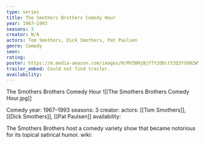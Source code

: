 ```yaml
---
type: series
title: The Smothers Brothers Comedy Hour
year: 1967–1993
seasons: 3
creator: N/A
actors: Tom Smothers, Dick Smothers, Pat Paulsen
genre: Comedy
seen:
rating: 
poster: https://m.media-amazon.com/images/M/MV5BMjBjYTY2ODctY2Q3YS00ZWYyLWIyMDQtY2I4NWU2ZDNjY2ZjXkEyXkFqcGdeQXVyMjE5MzM3MjA@._V1_SX300.jpg
trailer_embed: Could not find trailer.
availability:
---
```

The Smothers Brothers Comedy Hour
![[The Smothers Brothers Comedy Hour.jpg]]

Comedy
year: 1967–1993
seasons: 3
creator: 
actors: [[Tom Smothers]], [[Dick Smothers]], [[Pat Paulsen]]
availability:

The Smothers Brothers host a comedy variety show that became notorious for its topical satirical humor.
wiki: 


